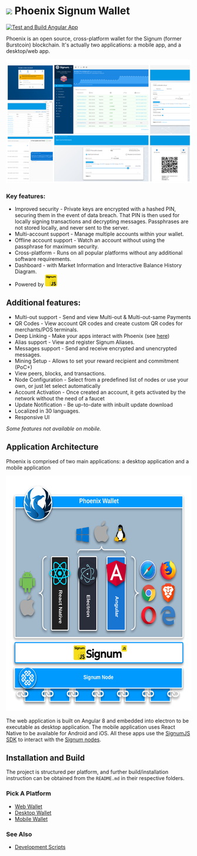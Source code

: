 # <img src="./assets/phoenix.png" width="64" /> Phoenix Signum Wallet

[![Test and Build Angular App](https://github.com/signum-network/phoenix/actions/workflows/build-release-desktop.yml/badge.svg)](https://github.com/signum-network/phoenix/actions/workflows/build-angular.yml)

Phoenix is an open source, cross-platform wallet for the Signum (former Burstcoin) blockchain. It's actually two applications: a mobile app, and a desktop/web app.

![image](assets/wallet/collage.jpg)

### Key features:

- Improved security - Private keys are encrypted with a hashed PIN, securing them in the event of data breach. That PIN is then used for locally signing transactions and decrypting messages. Passphrases are not stored locally, and never sent to the server.
- Multi-account support - Manage multiple accounts within your wallet.
- Offline account support - Watch an account without using the passphrase for maximum security.
- Cross-platform - Runs on all popular platforms without any additional software requirements.
- Dashboard - with Market Information and Interactive Balance History Diagram.
- Powered by <a href="https://signum-network.gitbook.io/signumjs"><img src="./assets/signumjs.png" height="32" /></a>

## Additional features:

- Multi-out support - Send and view Multi-out & Multi-out-same Payments
- QR Codes - View account QR codes and create custom QR codes for merchants/POS terminals.
- Deep Linking - Make your apps interact with Phoenix (see [here](./DEEPLINKING.md))
- Alias support - View and register Signum Aliases.
- Messages support - Send and receive encrypted and unencrypted messages.
- Mining Setup - Allows to set your reward recipient and commitment (PoC+)
- View peers, blocks, and transactions.
- Node Configuration - Select from a predefined list of nodes or use your own, or just let select automatically
- Account Activation - Once created an account, it gets activated by the network without the need of a faucet
- Update Notification - Be up-to-date with inbuilt update download
- Localized in 30 languages.
- Responsive UI

_Some features not available on mobile._

## Application Architecture

Phoenix is comprised of two main applications: a desktop application and a mobile application

<img src="./assets/architecture.png" height="640" alt="Phoenix Architecture Diagram"/>

The web application is built on Angular 8 and embedded into electron to be executable as desktop application.
The mobile application uses React Native to be available for Android and iOS. All these apps use the [SignumJS SDK](https://github.com/signum-network/signumjs)
to interact with the [Signum nodes](https://github.com/signum-network/signum-node).

## Installation and Build

The project is structured per platform, and further build/installation instruction can be obtained from the `README.md` in their respective folders.

### Pick A Platform

- [Web Wallet](/web/angular-wallet/README.md)
- [Desktop Wallet](/desktop/wallet/README.md)
- [Mobile Wallet](/mobile/README.md)

### See Also

- [Development Scripts](/scripts/README.md)
